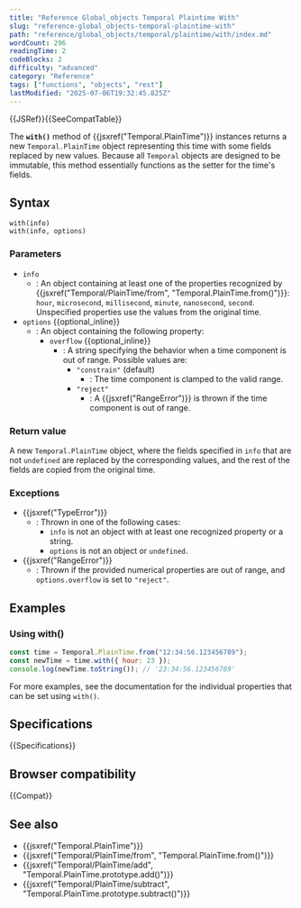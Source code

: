 ```yaml
---
title: "Reference Global_objects Temporal Plaintime With"
slug: "reference-global_objects-temporal-plaintime-with"
path: "reference/global_objects/temporal/plaintime/with/index.md"
wordCount: 296
readingTime: 2
codeBlocks: 2
difficulty: "advanced"
category: "Reference"
tags: ["functions", "objects", "rest"]
lastModified: "2025-07-06T19:32:45.825Z"
---
```



{{JSRef}}{{SeeCompatTable}}

The **`with()`** method of {{jsxref("Temporal.PlainTime")}} instances returns a new `Temporal.PlainTime` object representing this time with some fields replaced by new values. Because all `Temporal` objects are designed to be immutable, this method essentially functions as the setter for the time's fields.

## Syntax

```js-nolint
with(info)
with(info, options)
```

### Parameters

- `info`
  - : An object containing at least one of the properties recognized by {{jsxref("Temporal/PlainTime/from", "Temporal.PlainTime.from()")}}: `hour`, `microsecond`, `millisecond`, `minute`, `nanosecond`, `second`. Unspecified properties use the values from the original time.
- `options` {{optional_inline}}
  - : An object containing the following property:
    - `overflow` {{optional_inline}}
      - : A string specifying the behavior when a time component is out of range. Possible values are:
        - `"constrain"` (default)
          - : The time component is clamped to the valid range.
        - `"reject"`
          - : A {{jsxref("RangeError")}} is thrown if the time component is out of range.

### Return value

A new `Temporal.PlainTime` object, where the fields specified in `info` that are not `undefined` are replaced by the corresponding values, and the rest of the fields are copied from the original time.

### Exceptions

- {{jsxref("TypeError")}}
  - : Thrown in one of the following cases:
    - `info` is not an object with at least one recognized property or a string.
    - `options` is not an object or `undefined`.
- {{jsxref("RangeError")}}
  - : Thrown if the provided numerical properties are out of range, and `options.overflow` is set to `"reject"`.

## Examples

### Using with()

```js
const time = Temporal.PlainTime.from("12:34:56.123456789");
const newTime = time.with({ hour: 23 });
console.log(newTime.toString()); // '23:34:56.123456789'
```

For more examples, see the documentation for the individual properties that can be set using `with()`.

## Specifications

{{Specifications}}

## Browser compatibility

{{Compat}}

## See also

- {{jsxref("Temporal.PlainTime")}}
- {{jsxref("Temporal/PlainTime/from", "Temporal.PlainTime.from()")}}
- {{jsxref("Temporal/PlainTime/add", "Temporal.PlainTime.prototype.add()")}}
- {{jsxref("Temporal/PlainTime/subtract", "Temporal.PlainTime.prototype.subtract()")}}
